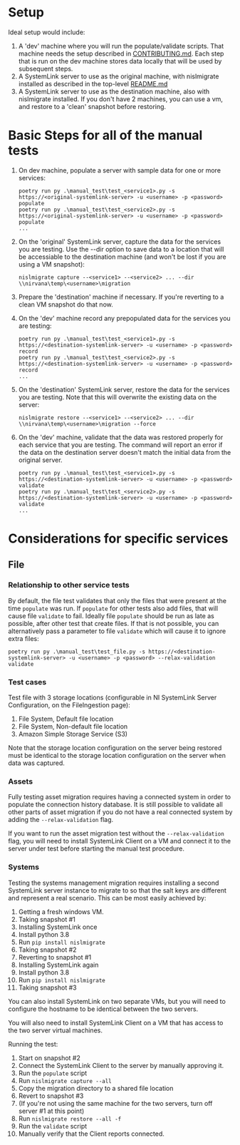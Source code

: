 # Setup
Ideal setup would include:
1. A 'dev' machine where you will run the populate/validate scripts. That machine needs the setup described in [CONTRIBUTING.md](../CONTRIBUTING.md). Each step that is run on the dev machine stores data locally that will be used by subsequent steps.
1. A SystemLink server to use as the original machine, with nislmigrate installed as described in the top-level [README.md](../README.md)
1. A SystemLink server to use as the destination machine, also with nislmigrate installed. If you don't have 2 machines, you can use a vm, and restore to a 'clean' snapshot before restoring.

# Basic Steps for all of the manual tests
1. On dev machine, populate a server with sample data for one or more services:

   ```
   poetry run py .\manual_test\test_<service1>.py -s https://<original-systemlink-server> -u <username> -p <password> populate
   poetry run py .\manual_test\test_<service2>.py -s https://<original-systemlink-server> -u <username> -p <password> populate
   ...
   ```

1. On the 'original' SystemLink server, capture the data for the services you are testing. Use the --dir option to save data to a location that will be accessiable to the destination machine (and won't be lost if you are using a VM snapshot):

   `nislmigrate capture --<service1> --<service2> ... --dir \\nirvana\temp\<username>\migration`
1. Prepare the 'destination' machine if necessary.  If you're reverting to a clean VM snapshot do that now.

1. On the 'dev' machine record any prepopulated data for the services you are testing:

   ```
   poetry run py .\manual_test\test_<service1>.py -s https://<destination-systemlink-server> -u <username> -p <password> record
   poetry run py .\manual_test\test_<service2>.py -s https://<destination-systemlink-server> -u <username> -p <password> record
   ...
   ```

1. On the 'destination' SystemLink server, restore the data for the services you are testing. Note that this will overwrite the existing data on the server:

   `nislmigrate restore --<service1> --<service2> ... --dir \\nirvana\temp\<username>\migration --force`

1. On the 'dev' machine, validate that the data was restored properly for each service that you are testing. The command will report an error if the data on the destination server doesn't match the initial data from the original server.

   ```
   poetry run py .\manual_test\test_<service1>.py -s https://<destination-systemlink-server> -u <username> -p <password> validate
   poetry run py .\manual_test\test_<service2>.py -s https://<destination-systemlink-server> -u <username> -p <password> validate
   ...
   ```
   
# Considerations for specific services

## File
### Relationship to other service tests
By default, the file test validates that only the files that were present at the time `populate` was run. If `populate` for other tests also add files, that will cause file `validate` to fail. Ideally file `populate` should be run as late as possible, after other test that create files. If that is not possible, you can alternatively pass a parameter to file `validate` which will cause it to ignore extra files:

`poetry run py .\manual_test\test_file.py -s https://<destination-systemlink-server> -u <username> -p <password> --relax-validation validate`

### Test cases
Test file with 3 storage locations (configurable in NI SystemLink Server Configuration, on the FileIngestion page):
1. File System, Default file location
2. File System, Non-default file location
3. Amazon Simple Storage Service (S3)

 Note that the storage location configuration on the server being restored must be identical to the storage location configuration on the server when data was captured.
 
### Assets
Fully testing asset migration requires having a connected system in order to populate the connection history database. It is still possible to validate all other parts of asset migration if you do not have a real connected system by adding the `--relax-validation` flag.

If you want to run the asset migration test without the `--relax-validation` flag, you will need to install SystemLink Client on a VM and connect it to the server under test before starting the manual test procedure.

### Systems
Testing the systems management migration requires installing a second SystemLink server instance to migrate to so that the salt keys are different and represent a real scenario. This can be most easily achieved by:

1. Getting a fresh windows VM. 
1. Taking snapshot #1
1. Installing SystemLink once
1. Install python 3.8
1. Run `pip install nislmigrate`
1. Taking snapshot #2
1. Reverting to snapshot #1
1. Installing SystemLink again
1. Install python 3.8
1. Run `pip install nislmigrate`
1. Taking snapshot #3

You can also install SystemLink on two separate VMs, but you will need to configure the hostname to be identical between the two servers.

You will also need to install SystemLink Client on a VM that has access to the two server virtual machines.

Running the test:

1. Start on snapshot #2
1. Connect the SystemLink Client to the server by manually approving it.
1. Run the `populate` script
1. Run `nislmigrate capture --all`
1. Copy the migration directory to a shared file location
1. Revert to snapshot #3
1. (If you're not using the same machine for the two servers, turn off server #1 at this point)
1. Run `nislmigrate restore --all -f`
1. Run the `validate` script
1. Manually verify that the Client reports connected.
